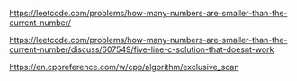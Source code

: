 https://leetcode.com/problems/how-many-numbers-are-smaller-than-the-current-number/

https://leetcode.com/problems/how-many-numbers-are-smaller-than-the-current-number/discuss/607549/five-line-c-solution-that-doesnt-work

https://en.cppreference.com/w/cpp/algorithm/exclusive_scan 
